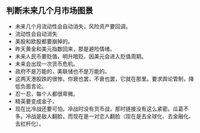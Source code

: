 ##  判断未来几个月市场图景
* 未来几个月流动性会自动消失，风险资产要回调。
* 流动性会自动消失
* 美股和欧股都要崩掉的。
* 昨天黄金和美元指数回来，那是避险情绪。
* 未来人民币要贬值，明升暗贬，因美元会进入贬值周期。
* 未来会出现一次货币危机。
* 政府不是万能的，美联储也不是万能的。
* 这两天港股跌的很惨。你衰也罢，不衰也罢，它就在那里。要求舆论管制，降低负面言论。
* 忍一忍，每个人都很卑微。
* 精英要变成金子，
* 现在比冷战还要可怕。冷战时没有货币战，那时链接没有这么紧密。瓜葛不多。冷战是敌人翻脸，而现在是一对恋人翻脸（现在是去全球化、去金融化、去杠杆化）。


